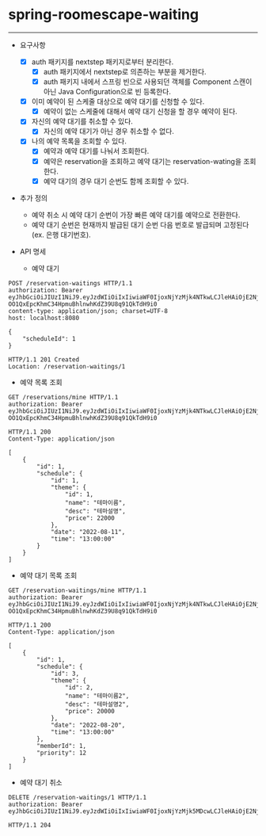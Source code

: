 # spring-roomescape-waiting

--- 
- 요구사항
    - [x] auth 패키지를 nextstep 패키지로부터 분리한다.
      - [x] auth 패키지에서 nextstep로 의존하는 부분을 제거한다.
      - [x] auth 패키지 내에서 스프링 빈으로 사용되던 객체를 Component 스캔이 아닌 Java Configuration으로 빈 등록한다.
    - [x] 이미 예약이 된 스케줄 대상으로 예약 대기를 신청할 수 있다.
      - [x] 예약이 없는 스케줄에 대해서 예약 대기 신청을 할 경우 예약이 된다.
    - [x] 자신의 예약 대기를 취소할 수 있다.
      - [x] 자신의 예약 대기가 아닌 경우 취소할 수 없다.
    - [x] 나의 예약 목록을 조회할 수 있다.
      - [x] 예약과 예약 대기를 나눠서 조회한다.
      - [x] 예약은 reservation을 조회하고 예약 대기는 reservation-wating을 조회한다.
      - [x] 예약 대기의 경우 대기 순번도 함께 조회할 수 있다.

- 추가 정의
  - 예약 취소 시 예약 대기 순번이 가장 빠른 예약 대기를 예약으로 전환한다.
  - 예약 대기 순번은 현재까지 발급된 대기 순번 다음 번호로 발급되며 고정된다(ex. 은행 대기번호).


- API 명세
  - 예약 대기
```
POST /reservation-waitings HTTP/1.1
authorization: Bearer eyJhbGciOiJIUzI1NiJ9.eyJzdWIiOiIxIiwiaWF0IjoxNjYzMjk4NTkwLCJleHAiOjE2NjMzMDIxOTAsInJvbGUiOiJBRE1JTiJ9.-OO1QxEpcKhmC34HpmuBhlnwhKdZ39U8q91QkTdH9i0
content-type: application/json; charset=UTF-8
host: localhost:8080

{
    "scheduleId": 1
}
```
```
HTTP/1.1 201 Created
Location: /reservation-waitings/1
```
- 예약 목록 조회
```
GET /reservations/mine HTTP/1.1
authorization: Bearer eyJhbGciOiJIUzI1NiJ9.eyJzdWIiOiIxIiwiaWF0IjoxNjYzMjk4NTkwLCJleHAiOjE2NjMzMDIxOTAsInJvbGUiOiJBRE1JTiJ9.-OO1QxEpcKhmC34HpmuBhlnwhKdZ39U8q91QkTdH9i0

```
```
HTTP/1.1 200 
Content-Type: application/json

[
    {
        "id": 1,
        "schedule": {
            "id": 1,
            "theme": {
                "id": 1,
                "name": "테마이름",
                "desc": "테마설명",
                "price": 22000
            },
            "date": "2022-08-11",
            "time": "13:00:00"
        }
    }
]
```
- 예약 대기 목록 조회
```
GET /reservation-waitings/mine HTTP/1.1
authorization: Bearer eyJhbGciOiJIUzI1NiJ9.eyJzdWIiOiIxIiwiaWF0IjoxNjYzMjk4NTkwLCJleHAiOjE2NjMzMDIxOTAsInJvbGUiOiJBRE1JTiJ9.-OO1QxEpcKhmC34HpmuBhlnwhKdZ39U8q91QkTdH9i0
```
```
HTTP/1.1 200 
Content-Type: application/json

[
    {
        "id": 1,
        "schedule": {
            "id": 3,
            "theme": {
                "id": 2,
                "name": "테마이름2",
                "desc": "테마설명2",
                "price": 20000
            },
            "date": "2022-08-20",
            "time": "13:00:00"
        },
        "memberId": 1,
        "priority": 12
    }
]
```
- 예약 대기 취소
```
DELETE /reservation-waitings/1 HTTP/1.1
authorization: Bearer eyJhbGciOiJIUzI1NiJ9.eyJzdWIiOiIxIiwiaWF0IjoxNjYzMjk5MDcwLCJleHAiOjE2NjMzMDI2NzAsInJvbGUiOiJBRE1JTiJ9.zgz7h7lrKLNw4wP9I0W8apQnMUn3WHnmqQ1N2jNqwlQ
```
```
HTTP/1.1 204 
```